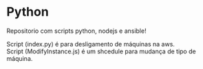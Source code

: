 # Python
Repositorio com scripts python, nodejs e ansible!



Script (index.py) é para desligamento de máquinas na aws.
<br>
Script (ModifyInstance.js) é um shcedule para mudança de tipo de máquina.
